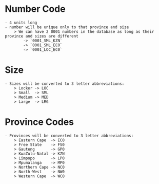 # Number Code
    - 4 units long
    - number will be unique only to that province and size
        > We can have 2 0001 numbers in the database as long as their province and sizes are different 
            -> `0001_SML_KZN`
            -> `0001_SML_EC0`
            -> `0001_LOC_EC0`

# Size
    - Sizes will be converted to 3 letter abbreviations:
        > Locker -> LOC
        > Small  -> SML
        > Medium -> MED
        > Large  -> LRG

# Province Codes
    - Provinces will be converted to 3 letter abbreviations:
        > Eastern Cape  -> EC0
        > Free State    -> FS0
        > Gauteng       -> GP0
        > KwaZulu-Natal -> KZN
        > Limpopo       -> LP0
        > Mpumalanga    -> MP0
        > Northern Cape -> NC0
        > North-West    -> NW0
        > Western Cape  -> WC0
